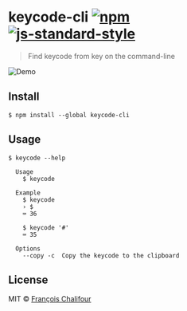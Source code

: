 # keycode-cli [![npm](https://img.shields.io/npm/v/keycode-cli.svg)](https://www.npmjs.com/package/keycode-cli) [![js-standard-style](https://img.shields.io/badge/code%20style-standard-brightgreen.svg)](https://github.com/feross/standard)

> Find keycode from key on the command-line

![Demo](https://cloud.githubusercontent.com/assets/6137112/21468898/979166e0-ca2d-11e6-8ecd-a31a123174b2.gif)

## Install

```console
$ npm install --global keycode-cli
```

## Usage

```console
$ keycode --help

  Usage
    $ keycode

  Example
    $ keycode
    › $
    ⌨️ 36

    $ keycode '#'
    ⌨️ 35

  Options
    --copy -c  Copy the keycode to the clipboard
```

## License

MIT © [François Chalifour](http://francoischalifour.com)
